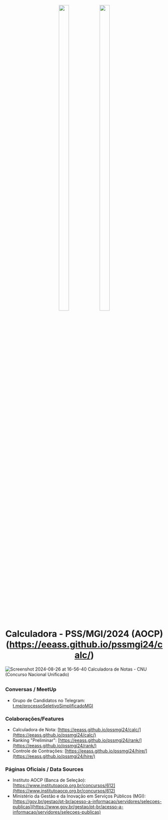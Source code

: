 <p align="center">
<img width="25%" height="50%" src="https://cdn-instituto.s3.sa-east-1.amazonaws.com/images/logo.svg">
<img width="25%" height="50%" src="https://www.gov.br/transferegov/pt-br/noticias/noticias/arquivos-e-imagens/mgi.png">
</p>

<h1 align="center">Calculadora - PSS/MGI/2024 (AOCP)  <br>  (<a href="https://eeass.github.io/pssmgi24/calc/" target="_blank">https://eeass.github.io/pssmgi24/calc/</a>)</h1>

![Screenshot 2024-08-26 at 16-56-40 Calculadora de Notas - CNU (Concurso Nacional Unificado)](https://github.com/user-attachments/assets/f5c7971a-c9dd-44ce-9808-f2a920ede0dd)

<h2 align="center"></h2>

### Conversas / MeetUp

* Grupo de Candidatos no Telegram: [t.me/processoSeletivoSimplificadoMGI](https://t.me/processoSeletivoSimplificadoMGI)

### Colaborações/Features

* Calculadora de Nota: [https://eeass.github.io/pssmgi24/calc/](https://eeass.github.io/pssmgi24/calc/)
* Ranking "Preliminar": [https://eeass.github.io/pssmgi24/rank/](https://eeass.github.io/pssmgi24/rank/)
* Controle de Contrações: [https://eeass.github.io/pssmgi24/hire/](https://eeass.github.io/pssmgi24/hire/)

### Páginas Oficiais / Data Sources

* Instituto AOCP (Banca de Seleção): [https://www.institutoaocp.org.br/concursos/612](https://www.institutoaocp.org.br/concursos/612)
* Ministério da Gestão e da Inovação em Serviços Públicos (MGI): [https://gov.br/gestao/pt-br/acesso-a-informacao/servidores/selecoes-publicas](https://www.gov.br/gestao/pt-br/acesso-a-informacao/servidores/selecoes-publicas)
